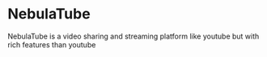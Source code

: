 # NebulaTube
NebulaTube is a video sharing and streaming platform like youtube but with rich features than youtube
